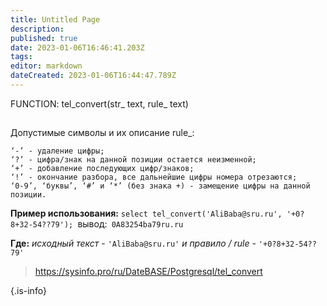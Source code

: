 ```yaml
---
title: Untitled Page
description: 
published: true
date: 2023-01-06T16:46:41.203Z
tags: 
editor: markdown
dateCreated: 2023-01-06T16:44:47.789Z
---
```


FUNCTION: tel_convert(str_ text, rule_ text)
##  
Допустимые символы и их описание rule_:

    ‘-’ - удаление цифры;
    ‘?’ - цифра/знак на данной позиции остается неизменной;
    ‘+’ - добавление последующих цифр/знаков;
    ‘!’ - окончание разбора, все дальнейшие цифры номера отрезаются;
    ‘0-9’, ‘буквы’, ‘#’ и ‘*’ (без знака +) - замещение цифры на данной позиции.

**Пример использования:**
`select tel_convert('AliBaba@sru.ru', '+0?8+32-54??79');
`вывод:` 0A83254ba79ru.ru`

**Где:** *исходный текст* - `'AliBaba@sru.ru'` *и правило / rule* - `'+0?8+32-54??79'`

> https://sysinfo.pro/ru/DateBASE/Postgresql/tel_convert
> 
{.is-info}
